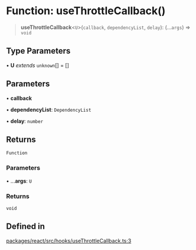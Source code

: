 # Function: useThrottleCallback()

> **useThrottleCallback**\<`U`\>(`callback`, `dependencyList`, `delay`): (...`args`) => `void`

## Type Parameters

• **U** *extends* `unknown`[] = []

## Parameters

• **callback**

• **dependencyList**: `DependencyList`

• **delay**: `number`

## Returns

`Function`

### Parameters

• ...**args**: `U`

### Returns

`void`

## Defined in

[packages/react/src/hooks/useThrottleCallback.ts:3](https://github.com/mbti-nf-team/frontend-libraries/blob/3916286534b50dbdcab9c2145adbaa464419b886/packages/react/src/hooks/useThrottleCallback.ts#L3)
